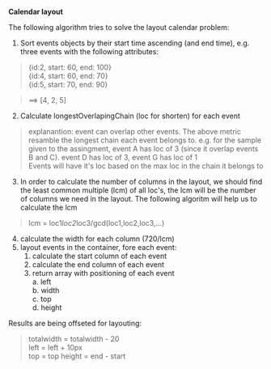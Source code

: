 
**Calendar layout**  

The following algorithm tries to solve the layout calendar problem:  
1. Sort events objects by their start time ascending (and end time), e.g. three events with the following attributes:  
> {id:2, start: 60, end: 100}  
> {id:4, start: 60, end: 70}  
> {id:5, start: 70, end: 90}  

> ==> [4, 2, 5]  
 
2. Calculate longestOverlapingChain (loc for shorten) for each event 
> explanantion: event can overlap other events. The above metric
> resamble the longest chain each event belongs to.   e.g. for the
> sample given to the assingment, event A has loc of 3 (since it overlap
> events B and C). event D has loc of 3, event G has loc of 1  
> Events will have it's loc based on the max loc in the chain it belongs to 
  

3. In order to calculate the number of columns in the layout, we should find the least common multiple (lcm) of all loc's, the lcm will be the number of columns we need in the layout. The following algoritm will help us to calculate the lcm

> lcm = loc1*loc2*loc3/gcd(loc1,loc2,loc3,...)

4. calculate the width for each column (720/lcm)
5. layout events in the container, fore each event:
	1. calculate the start column of each event  
	2. calculate the end column of each event  
	3. return array with positioning of each event  
		a. left  
		b. width  
		c. top  
		d. height

Results are being offseted for layouting:

> totalwidth = totalwidth - 20  
> left = left + 10px  
> top = top
> height = end - start
